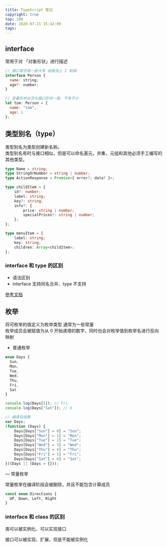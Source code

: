 ```yaml
---
title: TypeScript 笔记
copyright: true
top: 100
date: 2020-07-21 15:42:09
tags:
---
```


## interface
常用于对 「对象形状」进行描述

```js
// 接口首字母一般大写 或者加上 I 前缀
interface Person {
  name: string;
  age?: number;
}

// 变量形状必须与接口形状一致，不多不少
let tom: Person = {
  name: "tom",
  age: 1
};

```

## 类型别名（type）

类型别名为类型创建新名称。  
类型别名有时与接口相似，但是可以命名基元，并集，元组和其他必须手工编写的其他类型。

```ts
type Name = string;
type StringOrNumber = string | number;
type ActionResponse = Promise<{ error?; data? }>;

type childItem = {
    id?: number;
    label: string;
    key?: string;
    info?: {
        price: string | number;
        specialPrices?: string | number;
    };
};

type menuItem = {
    label: string;
    key: string;
    children: Array<childItem>;
};
```


### interface 和 type 的区别 

- 语法区别
- interface 支持同名合并、type 不支持

[参考文档](https://juejin.im/post/5c2723635188252d1d34dc7d)

## 枚举
将可枚举的值定义为枚举类型 通常为一些常量  
枚举成员会被赋值为从 0 开始递增的数字，同时也会对枚举值到枚举名进行反向映射

- 普通枚举
```js
enum Days {
  Sun,
  Mon,
  Tue,
  Wed,
  Thu,
  Fri,
  Sat
}

console.log(Days[5]); // Fri
console.log(Days["Sat"]); // 6

// 编译后结果
var Days;
(function (Days) {
    Days[Days["Sun"] = 0] = "Sun";
    Days[Days["Mon"] = 1] = "Mon";
    Days[Days["Tue"] = 2] = "Tue";
    Days[Days["Wed"] = 3] = "Wed";
    Days[Days["Thu"] = 4] = "Thu";
    Days[Days["Fri"] = 5] = "Fri";
    Days[Days["Sat"] = 6] = "Sat";
})(Days || (Days = {}));
```
— 常量枚举

常量枚举在编译阶段会被删除，并且不能包含计算成员
```js
const enum Directions {
  UP, Down, Left, Right
}
```


### interface 和 class 的区别

类可以被实例化、可以实现接口  

接口可以被实现、扩展，但是不能被实例化
